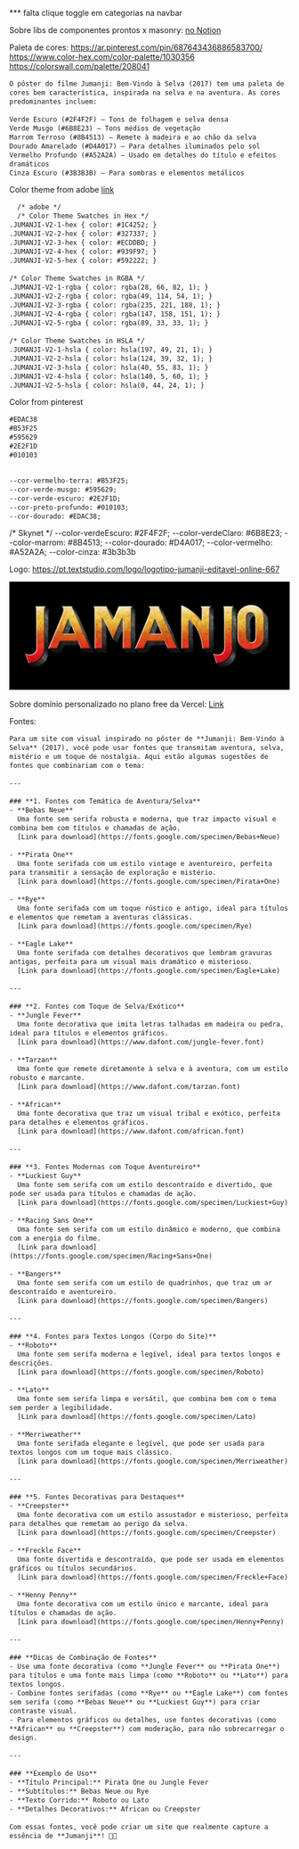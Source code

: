 *** falta clique toggle em categorias na navbar

Sobre libs de componentes prontos x masonry: 
[no Notion](https://www.notion.so/rafaellindemann/pesquisa-Sobre-possibilidades-de-implementa-o-do-layout-masonry-com-React-1a6d393ff68e8046a7ced20052cc478c)


Paleta de cores: 
https://ar.pinterest.com/pin/687643436886583700/
https://www.color-hex.com/color-palette/1030356
https://colorswall.com/palette/208041

```
O pôster do filme Jumanji: Bem-Vindo à Selva (2017) tem uma paleta de cores bem característica, inspirada na selva e na aventura. As cores predominantes incluem:

Verde Escuro (#2F4F2F) – Tons de folhagem e selva densa
Verde Musgo (#6B8E23) – Tons médios de vegetação
Marrom Terroso (#8B4513) – Remete à madeira e ao chão da selva
Dourado Amarelado (#D4A017) – Para detalhes iluminados pelo sol
Vermelho Profundo (#A52A2A) – Usado em detalhes do título e efeitos dramáticos
Cinza Escuro (#3B3B3B) – Para sombras e elementos metálicos
```


Color theme from adobe 
[link](https://color.adobe.com/pt/JUMANJI-V2-color-theme-12324668/)
```
  /* adobe */
  /* Color Theme Swatches in Hex */
.JUMANJI-V2-1-hex { color: #1C4252; }
.JUMANJI-V2-2-hex { color: #327337; }
.JUMANJI-V2-3-hex { color: #ECDDBD; }
.JUMANJI-V2-4-hex { color: #939F97; }
.JUMANJI-V2-5-hex { color: #592222; }

/* Color Theme Swatches in RGBA */
.JUMANJI-V2-1-rgba { color: rgba(28, 66, 82, 1); }
.JUMANJI-V2-2-rgba { color: rgba(49, 114, 54, 1); }
.JUMANJI-V2-3-rgba { color: rgba(235, 221, 188, 1); }
.JUMANJI-V2-4-rgba { color: rgba(147, 158, 151, 1); }
.JUMANJI-V2-5-rgba { color: rgba(89, 33, 33, 1); }

/* Color Theme Swatches in HSLA */
.JUMANJI-V2-1-hsla { color: hsla(197, 49, 21, 1); }
.JUMANJI-V2-2-hsla { color: hsla(124, 39, 32, 1); }
.JUMANJI-V2-3-hsla { color: hsla(40, 55, 83, 1); }
.JUMANJI-V2-4-hsla { color: hsla(140, 5, 60, 1); }
.JUMANJI-V2-5-hsla { color: hsla(0, 44, 24, 1); }
```

Color from pinterest
```
#EDAC38
#B53F25
#595629
#2E2F1D
#010103


```


    --cor-vermelho-terra: #B53F25;
    --cor-verde-musgo: #595629;
    --cor-verde-escuro: #2E2F1D;
    --cor-preto-profundo: #010103;
    --cor-dourado: #EDAC38;

  /* Skynet */
  --color-verdeEscuro: #2F4F2F;
  --color-verdeClaro: #6B8E23;
  --color-marrom: #8B4513;
  --color-dourado: #D4A017;
  --color-vermelho: #A52A2A;
  --color-cinza: #3b3b3b

Logo:
https://pt.textstudio.com/logo/logotipo-jumanji-editavel-online-667

![alt text](image.png)


Sobre domínio personalizado no plano free da Vercel:
[Link](https://rafaellindemann.notion.site/Dom-nio-personalizado-em-Vercel-Free-1a3d393ff68e805eb6f3e923e9b67b55)



Fontes: 
```
Para um site com visual inspirado no pôster de **Jumanji: Bem-Vindo à Selva** (2017), você pode usar fontes que transmitam aventura, selva, mistério e um toque de nostalgia. Aqui estão algumas sugestões de fontes que combinariam com o tema:

---

### **1. Fontes com Temática de Aventura/Selva**
- **Bebas Neue**  
  Uma fonte sem serifa robusta e moderna, que traz impacto visual e combina bem com títulos e chamadas de ação.  
  [Link para download](https://fonts.google.com/specimen/Bebas+Neue)

- **Pirata One**  
  Uma fonte serifada com um estilo vintage e aventureiro, perfeita para transmitir a sensação de exploração e mistério.  
  [Link para download](https://fonts.google.com/specimen/Pirata+One)

- **Rye**  
  Uma fonte serifada com um toque rústico e antigo, ideal para títulos e elementos que remetam a aventuras clássicas.  
  [Link para download](https://fonts.google.com/specimen/Rye)

- **Eagle Lake**  
  Uma fonte serifada com detalhes decorativos que lembram gravuras antigas, perfeita para um visual mais dramático e misterioso.  
  [Link para download](https://fonts.google.com/specimen/Eagle+Lake)

---

### **2. Fontes com Toque de Selva/Exótico**
- **Jungle Fever**  
  Uma fonte decorativa que imita letras talhadas em madeira ou pedra, ideal para títulos e elementos gráficos.  
  [Link para download](https://www.dafont.com/jungle-fever.font)

- **Tarzan**  
  Uma fonte que remete diretamente à selva e à aventura, com um estilo robusto e marcante.  
  [Link para download](https://www.dafont.com/tarzan.font)

- **African**  
  Uma fonte decorativa que traz um visual tribal e exótico, perfeita para detalhes e elementos gráficos.  
  [Link para download](https://www.dafont.com/african.font)

---

### **3. Fontes Modernas com Toque Aventureiro**
- **Luckiest Guy**  
  Uma fonte sem serifa com um estilo descontraído e divertido, que pode ser usada para títulos e chamadas de ação.  
  [Link para download](https://fonts.google.com/specimen/Luckiest+Guy)

- **Racing Sans One**  
  Uma fonte sem serifa com um estilo dinâmico e moderno, que combina com a energia do filme.  
  [Link para download](https://fonts.google.com/specimen/Racing+Sans+One)

- **Bangers**  
  Uma fonte sem serifa com um estilo de quadrinhos, que traz um ar descontraído e aventureiro.  
  [Link para download](https://fonts.google.com/specimen/Bangers)

---

### **4. Fontes para Textos Longos (Corpo do Site)**
- **Roboto**  
  Uma fonte sem serifa moderna e legível, ideal para textos longos e descrições.  
  [Link para download](https://fonts.google.com/specimen/Roboto)

- **Lato**  
  Uma fonte sem serifa limpa e versátil, que combina bem com o tema sem perder a legibilidade.  
  [Link para download](https://fonts.google.com/specimen/Lato)

- **Merriweather**  
  Uma fonte serifada elegante e legível, que pode ser usada para textos longos com um toque mais clássico.  
  [Link para download](https://fonts.google.com/specimen/Merriweather)

---

### **5. Fontes Decorativas para Destaques**
- **Creepster**  
  Uma fonte decorativa com um estilo assustador e misterioso, perfeita para detalhes que remetam ao perigo da selva.  
  [Link para download](https://fonts.google.com/specimen/Creepster)

- **Freckle Face**  
  Uma fonte divertida e descontraída, que pode ser usada em elementos gráficos ou títulos secundários.  
  [Link para download](https://fonts.google.com/specimen/Freckle+Face)

- **Henny Penny**  
  Uma fonte decorativa com um estilo único e marcante, ideal para títulos e chamadas de ação.  
  [Link para download](https://fonts.google.com/specimen/Henny+Penny)

---

### **Dicas de Combinação de Fontes**
- Use uma fonte decorativa (como **Jungle Fever** ou **Pirata One**) para títulos e uma fonte mais limpa (como **Roboto** ou **Lato**) para textos longos.
- Combine fontes serifadas (como **Rye** ou **Eagle Lake**) com fontes sem serifa (como **Bebas Neue** ou **Luckiest Guy**) para criar contraste visual.
- Para elementos gráficos ou detalhes, use fontes decorativas (como **African** ou **Creepster**) com moderação, para não sobrecarregar o design.

---

### **Exemplo de Uso**
- **Título Principal:** Pirata One ou Jungle Fever  
- **Subtítulos:** Bebas Neue ou Rye  
- **Texto Corrido:** Roboto ou Lato  
- **Detalhes Decorativos:** African ou Creepster  

Com essas fontes, você pode criar um site que realmente capture a essência de **Jumanji**! 🎨✨
```